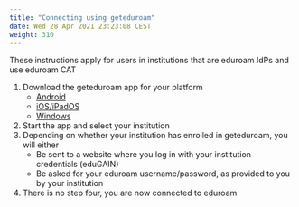 ```yaml
---
title: "Connecting using geteduroam"
date: Wed 28 Apr 2021 23:23:08 CEST
weight: 310
---
```


These instructions apply for users in institutions that are eduroam IdPs and use eduroam CAT

1. Download the geteduroam app for your platform
	* [Android](https://play.google.com/store/apps/details?id=app.eduroam.geteduroam)
	* [iOS/iPadOS](https://apps.apple.com/no/app/geteduroam/id1504076137)
	* [Windows](https://github.com/geteduroam/windows-app/releases/download/geteduroam-3.2.4/geteduroam.exe)
2. Start the app and select your institution
3. Depending on whether your institution has enrolled in geteduroam, you will either
	* Be sent to a website where you log in with your institution credentials (eduGAIN)
	* Be asked for your eduroam username/password, as provided to you by your institution
4. There is no step four, you are now connected to eduroam
